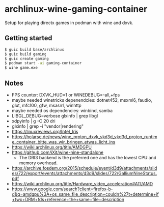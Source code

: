 # archlinux-wine-gaming-container

Setup for playing directx games in podman with wine and dxvk.

## Getting started
```sh
$ guic build base/archlinux
$ guic build gaming
$ guic create gaming
$ podman start -ai gaming-container
$ wine game.exe
```

## Notes
- FPS counter: DXVK_HUD=1 or WINEDEBUG=-all,+fps
- maybe needed winetricks depenendcies: dotnet452, msxml6, faudio, glut, mfc100, gfw, msasn1, winhttp
- maybe needed os dependencies: winbind, samba
- LIBGL_DEBUG=verbose glxinfo | grep libgl
- xdpyinfo | g -C 20 dri
- glxinfo | grep -i "vendor\|rendering"
- https://linuxreviews.org/Intel_Iris
- https://holarse.de/news/wine_proton_dxvk_vkd3d_vkd3d_proton_runtime_container_bitte_was_wir_bringen_etwas_licht_ins
- https://wiki.archlinux.org/title/AMDGPU
- https://github.com/iXit/wine-nine-standalone
    - The DRI3 backend is the preferred one and has the lowest CPU and memory overhead.
- https://archive.fosdem.org/2015/schedule/event/d3d9/attachments/slides/722/export/events/attachments/d3d9/slides/722/GalliumNineStatus.pdf
- https://wiki.archlinux.org/title/Hardware_video_acceleration#ATI/AMD
- https://www.google.com/search?client=firefox-b-d&q=amdgpu%3A+os_same_file_description+couldn%27t+determine+if+two+DRM+fds+reference+the+same+file+description
